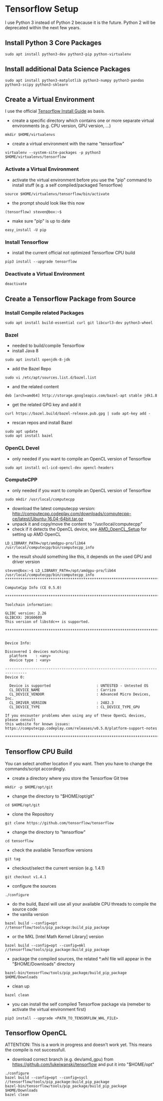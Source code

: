 # Tensorflow Setup #
I use Python 3 instead of Python 2 because it is the future. Python 2 will be deprecated within the next few years.

## Install Python 3 Core Packages ##
```
sudo apt install python3-dev python3-pip python-virtualenv
```

## Install additional Data Science Packages ##
```
sudo apt install python3-matplotlib python3-numpy python3-pandas python3-scipy python3-sklearn
```

## Create a Virtual Environment ##
I use the official [Tensorflow Install Guide](https://www.tensorflow.org/install/install_linux) as basis.

- create a specific directory which contains one or more separate virtual environments (e.g. CPU version, GPU version, ...)
```
mkdir $HOME/virtualenvs
```

- create a virtual environment with the name "tensorflow"
```
virtualenv --system-site-packages -p python3 $HOME/virtualenvs/tensorflow
```

### Activate a Virtual Environment ###
- activate the virtual environment before you use the "pip" command to install stuff (e.g. a self compiled/packaged Tensorflow)
```
source $HOME/virtualenvs/tensorflow/bin/activate
```

- the prompt should look like this now
```
(tensorflow) steven@box:~$
```

- make sure "pip" is up to date
```
easy_install -U pip
```

### Install Tensorflow ###
- install the current official not optimized Tensorflow CPU build
```
pip3 install --upgrade tensorflow
```

### Deactivate a Virtual Environment ###
```
deactivate
```

## Create a Tensorflow Package from Source ##
### Install Compile related Packages ###
```
sudo apt install build-essential curl git libcurl3-dev python3-wheel
```

### Bazel ###
- needed to build/compile Tensorflow
- install Java 8
```
sudo apt install openjdk-8-jdk
```

- add the Bazel Repo
```
sudo vi /etc/apt/sources.list.d/bazel.list
```

- and the related content
```
deb [arch=amd64] http://storage.googleapis.com/bazel-apt stable jdk1.8
```

- get the related GPG key and add it
```
curl https://bazel.build/bazel-release.pub.gpg | sudo apt-key add -
```

- rescan repos and install Bazel
```
sudo apt update
sudo apt install bazel
```

### OpenCL Devel ###
- only needed if you want to compile an OpenCL version of Tensorflow
```
sudo apt install ocl-icd-opencl-dev opencl-headers
```

### ComputeCPP ###
- only needed if you want to compile an OpenCL version of Tensorflow
```
sudo mkdir /usr/local/computecpp
```
- download the latest computecpp version: http://computecpp.codeplay.com/downloads/computecpp-ce/latest/Ubuntu-16.04-64bit.tar.gz
- unpack it and copy/move the content to "/usr/local/computecpp"
- check if it detects the OpenCL device, see [AMD_OpenCL_Setup](https://github.com/AlphasCodes/DeepLearning/blob/master/AMD_OpenCL_Setup.md) for setting up AMD OpenCL
```
LD_LIBRARY_PATH=/opt/amdgpu-pro/lib64 /usr/local/computecpp/bin/computecpp_info
```
- the result should something like this, it depends on the used GPU and driver version
```
steven@box:~$ LD_LIBRARY_PATH=/opt/amdgpu-pro/lib64 /usr/local/computecpp/bin/computecpp_info
********************************************************************************

ComputeCpp Info (CE 0.5.0)

********************************************************************************

Toolchain information:

GLIBC version: 2.26
GLIBCXX: 20160609
This version of libstdc++ is supported.

********************************************************************************


Device Info:

Discovered 1 devices matching:
  platform    : <any>
  device type : <any>

--------------------------------------------------------------------------------
Device 0:

  Device is supported                     : UNTESTED - Untested OS
  CL_DEVICE_NAME                          : Carrizo
  CL_DEVICE_VENDOR                        : Advanced Micro Devices, Inc.
  CL_DRIVER_VERSION                       : 2482.3
  CL_DEVICE_TYPE                          : CL_DEVICE_TYPE_GPU 

If you encounter problems when using any of these OpenCL devices, please consult
this website for known issues:
https://computecpp.codeplay.com/releases/v0.5.0/platform-support-notes

********************************************************************************
```

## Tensorflow CPU Build ##
You can select another location if you want. Then you have to change the commands/script accordingly.

- create a directory where you store the Tensorflow Git tree
```
mkdir -p $HOME/opt/git
```

- change the directory to "$HOME/opt/git"
```
cd $HOME/opt/git
```

- clone the Repository
```
git clone https://github.com/tensorflow/tensorflow
```

- change the directory to "tensorflow"
```
cd tensorflow
```

- check the available Tensorflow versions
```
git tag
```

- checkout/select the current version (e.g. 1.4.1)
```
git checkout v1.4.1
```

- configure the sources
```
./configure
```

- do the build, Bazel will use all your available CPU threads to compile the source code
- the vanilla version
```
bazel build --config=opt //tensorflow/tools/pip_package:build_pip_package
```

- or the MKL [Intel Math Kernel Library] version
```
bazel build --config=opt --config=mkl //tensorflow/tools/pip_package:build_pip_package
```

- package the compiled sources, the related *.whl file will appear in the "$HOME/Downloads" directory
```
bazel-bin/tensorflow/tools/pip_package/build_pip_package $HOME/Downloads
```

- clean up
```
bazel clean
```

- you can install the self compiled Tensorflow package via (remeber to activate the virtual environment first)
```
pip3 install --upgrade <PATH_TO_TENSORFLOW_WHL_FILE>
```

## Tensorflow OpenCL ##
ATTENTION: This is a work in progress and doesn't work yet. This means the compile is not successfull.

- download correct branch (e.g. dev/amd_gpu) from https://github.com/lukeiwanski/tensorflow and put it into "$HOME/opt"
```
./configure
bazel build --config=opt --config=sycl //tensorflow/tools/pip_package:build_pip_package
bazel-bin/tensorflow/tools/pip_package/build_pip_package $HOME/Downloads
bazel clean
```
